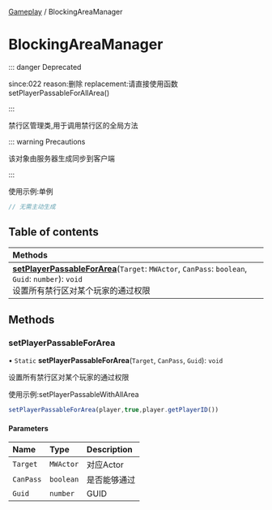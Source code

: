 [Gameplay](../groups/Gameplay.Gameplay.md) / BlockingAreaManager

# BlockingAreaManager <Badge type="tip" text="Class" /> <Score text="BlockingAreaManager" />

::: danger Deprecated

since:022 reason:删除 replacement:请直接使用函数setPlayerPassableForAllArea()

:::

禁行区管理类,用于调用禁行区的全局方法

::: warning Precautions

该对象由服务器生成同步到客户端

:::

使用示例:单例
```ts
// 无需主动生成
```

## Table of contents

| Methods |
| :-----|
| **[setPlayerPassableForArea](Gameplay.BlockingAreaManager.md#setplayerpassableforarea)**(`Target`: `MWActor`, `CanPass`: `boolean`, `Guid`: `number`): `void` <br> 设置所有禁行区对某个玩家的通过权限|

## Methods

### setPlayerPassableForArea <Score text="setPlayerPassableForArea" /> 

• `Static` **setPlayerPassableForArea**(`Target`, `CanPass`, `Guid`): `void` 

设置所有禁行区对某个玩家的通过权限


使用示例:setPlayerPassableWithAllArea
```ts
setPlayerPassableForArea(player,true,player.getPlayerID())
```

#### Parameters

| Name | Type | Description |
| :------ | :------ | :------ |
| `Target` | `MWActor` | 对应Actor |
| `CanPass` | `boolean` | 是否能够通过 |
| `Guid` | `number` | GUID |

